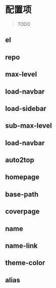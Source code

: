 # 配置项

> TODO

## el

## repo

## max-level

## load-navbar

## load-sidebar

## sub-max-level


## load-navbar

## auto2top


## homepage


## base-path

## coverpage

## name

## name-link

## theme-color

## alias
